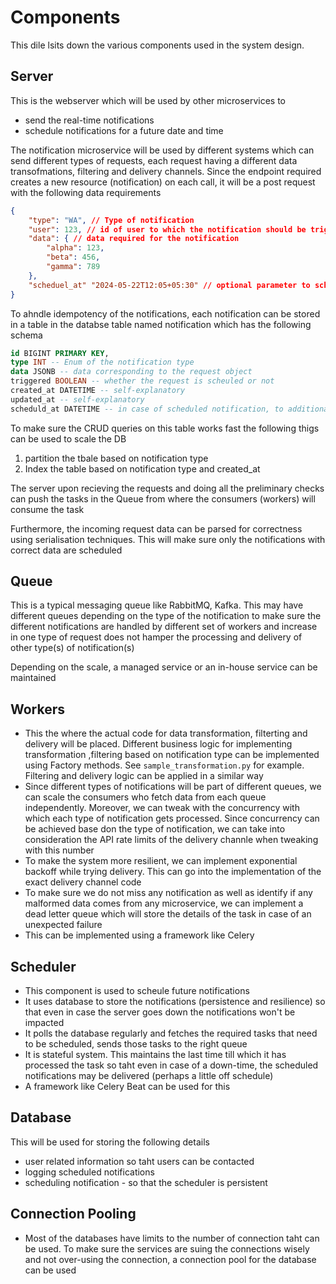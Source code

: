 # Components

This dile lsits down the various components used in the system design.

## Server

This is the webserver which will be used by other microservices to

- send the real-time notifications
- schedule notifications for a future date and time

The notification microservice will be used by different systems which can send different types of requests, each request having a different data transofmations, filtering and delivery channels. Since the endpoint required creates a new resource (notification) on each call, it will be a post request with the following data requirements
```json
{
    "type": "WA", // Type of notification
    "user": 123, // id of user to which the notification should be triggered
    "data": { // data required for the notification
        "alpha": 123,
        "beta": 456,
        "gamma": 789
    },
    "scheduel_at" "2024-05-22T12:05+05:30" // optional parameter to schedule the request 
}
```

To ahndle idempotency of the notifications, each notification can be stored in a table in the databse table named notification which has the following schema

```sql
id BIGINT PRIMARY KEY,
type INT -- Enum of the notification type
data JSONB -- data corresponding to the request object
triggered BOOLEAN -- whether the request is scheuled or not
created_at DATETIME -- self-explanatory
updated_at -- self-explanatory
scheduld_at DATETIME -- in case of scheduled notification, to additionally check if the notification at a given time is scheduled or not
```

To make sure the CRUD queries on this table works fast the following thigs can be used to scale the DB

1. partition the tbale based on notification type
2. Index the table based on notification type and created_at

The server upon recieving the requests and doing all the preliminary checks can push the tasks in the Queue from where the consumers (workers) will consume the task

Furthermore, the incoming request data can be parsed for correctness using serialisation techniques. This will make sure only the notifications with correct data are scheduled

## Queue

This is a typical messaging queue like RabbitMQ, Kafka. This may have different queues depending on the type of the notification to make sure the different notifications are handled by different set of workers and increase in one type of request does not hamper the processing and delivery of other type(s) of notification(s)

Depending on the scale, a managed service or an in-house service can be maintained

## Workers

- This the where the actual code for data transformation, filterting and delivery will be placed. Different business logic for implementing transformation ,filtering based on notification type can be implemented using Factory methods. See `sample_transformation.py` for example. Filtering and delivery logic can be applied in a similar way
- Since different types of notifications will be part of different queues, we can scale the consumers who fetch data from each queue independently. Moreover, we can tweak with the concurrency with which each type of notification gets processed. Since concurrency can be achieved base don the type of notification, we can take into consideration the API rate limits of the delivery channle when tweaking with this number
- To make the system more resilient, we can implement exponential backoff while trying delivery. This can go into the implementation of the exact delivery channel code
- To make sure we do not miss any notification as well as identify if any malformed data comes from any microservice, we can implement a dead letter queue which will store the details of the task in case of an unexpected failure
- This can be implemented using a framework like Celery

## Scheduler

- This component is used to scheule future notifications
- It uses database to store the notifications (persistence and resilience) so that even in case the server goes down the notifications won't be impacted
- It polls the database regularly and fetches the required tasks that need to be scheduled, sends those tasks to the right queue
- It is stateful system. This maintains the last time till which it has processed the task so taht even in case of a down-time, the scheduled notifications may be delivered (perhaps a little off schedule)
- A framework like Celery Beat can be used for this

## Database

This will be used for storing the following details

- user related information so taht users can be contacted
- logging scheduled notifications
- scheduling notification - so that the scheduler is persistent

## Connection Pooling

- Most of the databases have limits to the number of connection taht can be used. To make sure the services are suing the connections wisely and not over-using the connection, a connection pool for the database can be used
